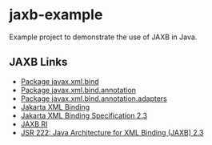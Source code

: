 jaxb-example
============

Example project to demonstrate the use of JAXB in Java.

## JAXB Links

* [Package javax.xml.bind](https://jakarta.ee/specifications/xml-binding/2.3/apidocs/javax/xml/bind/package-summary.html)
* [Package javax.xml.bind.annotation](https://jakarta.ee/specifications/xml-binding/2.3/apidocs/javax/xml/bind/annotation/package-summary.html)
* [Package javax.xml.bind.annotation.adapters](https://jakarta.ee/specifications/xml-binding/2.3/apidocs/javax/xml/bind/annotation/adapters/package-summary.html)
* [Jakarta XML Binding](https://projects.eclipse.org/projects/ee4j.jaxb)
* [Jakarta XML Binding Specification 2.3](https://jakarta.ee/specifications/xml-binding/2.3/)
* [JAXB RI](https://eclipse-ee4j.github.io/jaxb-ri/)
* [JSR 222: Java Architecture for XML Binding (JAXB) 2.3](https://www.jcp.org/en/jsr/detail?id=222)
